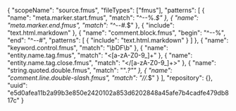 {
  "scopeName": "source.fmus",
  "fileTypes": ["fmus"],
  "patterns": [
    {
      "name": "meta.marker.start.fmus",
      "match": "^--%.*$"
    },
    {
      "name": "meta.marker.end.fmus",
      "match": "^--#.*$"
    },
    {
      "include": "text.html.markdown"
    },
    {
      "name": "comment.block.fmus",
      "begin": "^--%",
      "end": "^--#",
      "patterns": [
        { "include": "text.html.markdown" }
      ]
    },
    {
      "name": "keyword.control.fmus",
      "match": "\\bDF\\b"
    },
    {
      "name": "entity.name.tag.fmus",
      "match": "<[a-zA-Z0-9_]+"
    },
    {
      "name": "entity.name.tag.close.fmus",
      "match": "</[a-zA-Z0-9_]+>"
    },
    {
      "name": "string.quoted.double.fmus",
      "match": "\".*?\""
    },
    {
      "name": "comment.line.double-slash.fmus",
      "match": "//.*$"
    }
  ],
  "repository": {},
  "uuid": "e5d0afea11b2a99b3e850e2420102a853d6202848a45afe7b4cadfe479db817c"
}
